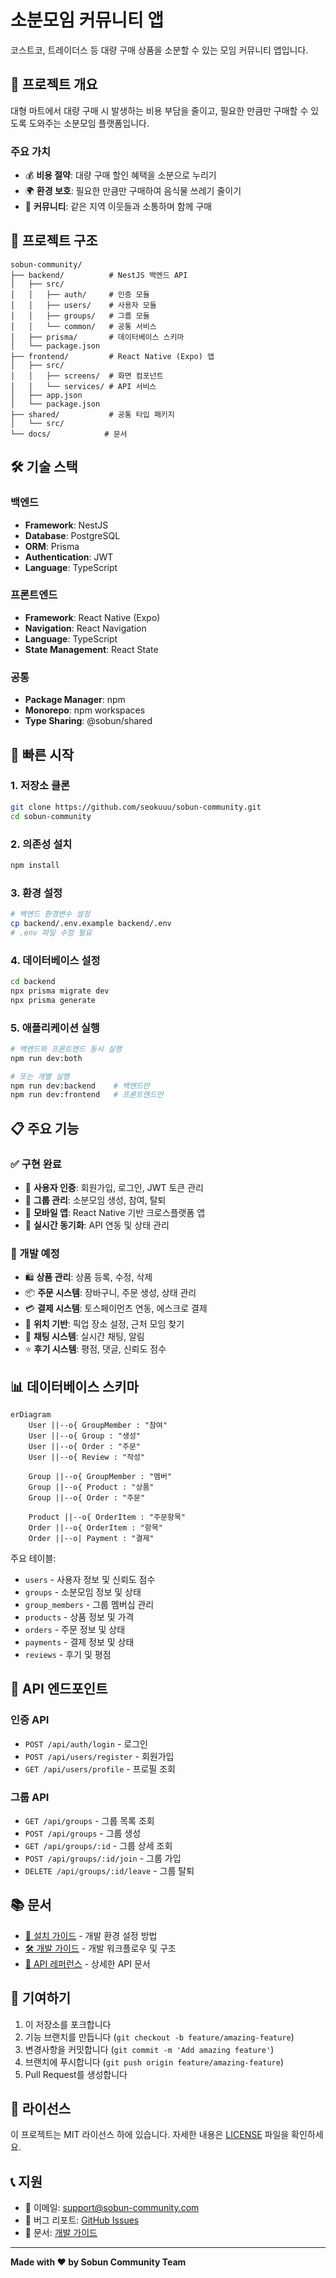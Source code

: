 # 소분모임 커뮤니티 앱

코스트코, 트레이더스 등 대량 구매 상품을 소분할 수 있는 모임 커뮤니티 앱입니다.

## 🎯 프로젝트 개요

대형 마트에서 대량 구매 시 발생하는 비용 부담을 줄이고, 필요한 만큼만 구매할 수 있도록 도와주는 소분모임 플랫폼입니다.

### 주요 가치
- 💰 **비용 절약**: 대량 구매 할인 혜택을 소분으로 누리기
- 🌍 **환경 보호**: 필요한 만큼만 구매하여 음식물 쓰레기 줄이기
- 🤝 **커뮤니티**: 같은 지역 이웃들과 소통하며 함께 구매

## 📁 프로젝트 구조

```
sobun-community/
├── backend/          # NestJS 백엔드 API
│   ├── src/
│   │   ├── auth/     # 인증 모듈
│   │   ├── users/    # 사용자 모듈
│   │   ├── groups/   # 그룹 모듈
│   │   └── common/   # 공통 서비스
│   ├── prisma/       # 데이터베이스 스키마
│   └── package.json
├── frontend/         # React Native (Expo) 앱
│   ├── src/
│   │   ├── screens/  # 화면 컴포넌트
│   │   └── services/ # API 서비스
│   ├── app.json
│   └── package.json
├── shared/           # 공통 타입 패키지
│   └── src/
└── docs/            # 문서
```

## 🛠 기술 스택

### 백엔드
- **Framework**: NestJS
- **Database**: PostgreSQL
- **ORM**: Prisma
- **Authentication**: JWT
- **Language**: TypeScript

### 프론트엔드
- **Framework**: React Native (Expo)
- **Navigation**: React Navigation
- **Language**: TypeScript
- **State Management**: React State

### 공통
- **Package Manager**: npm
- **Monorepo**: npm workspaces
- **Type Sharing**: @sobun/shared

## 🚀 빠른 시작

### 1. 저장소 클론
```bash
git clone https://github.com/seokuuu/sobun-community.git
cd sobun-community
```

### 2. 의존성 설치
```bash
npm install
```

### 3. 환경 설정
```bash
# 백엔드 환경변수 설정
cp backend/.env.example backend/.env
# .env 파일 수정 필요
```

### 4. 데이터베이스 설정
```bash
cd backend
npx prisma migrate dev
npx prisma generate
```

### 5. 애플리케이션 실행
```bash
# 백엔드와 프론트엔드 동시 실행
npm run dev:both

# 또는 개별 실행
npm run dev:backend    # 백엔드만
npm run dev:frontend   # 프론트엔드만
```

## 📋 주요 기능

### ✅ 구현 완료
- 🔐 **사용자 인증**: 회원가입, 로그인, JWT 토큰 관리
- 👥 **그룹 관리**: 소분모임 생성, 참여, 탈퇴
- 📱 **모바일 앱**: React Native 기반 크로스플랫폼 앱
- 🔄 **실시간 동기화**: API 연동 및 상태 관리

### 🚧 개발 예정
- 🛍️ **상품 관리**: 상품 등록, 수정, 삭제
- 📦 **주문 시스템**: 장바구니, 주문 생성, 상태 관리
- 💳 **결제 시스템**: 토스페이먼츠 연동, 에스크로 결제
- 📍 **위치 기반**: 픽업 장소 설정, 근처 모임 찾기
- 💬 **채팅 시스템**: 실시간 채팅, 알림
- ⭐ **후기 시스템**: 평점, 댓글, 신뢰도 점수

## 📊 데이터베이스 스키마

```mermaid
erDiagram
    User ||--o{ GroupMember : "참여"
    User ||--o{ Group : "생성"
    User ||--o{ Order : "주문"
    User ||--o{ Review : "작성"
    
    Group ||--o{ GroupMember : "멤버"
    Group ||--o{ Product : "상품"
    Group ||--o{ Order : "주문"
    
    Product ||--o{ OrderItem : "주문항목"
    Order ||--o{ OrderItem : "항목"
    Order ||--o| Payment : "결제"
```

주요 테이블:
- `users` - 사용자 정보 및 신뢰도 점수
- `groups` - 소분모임 정보 및 상태
- `group_members` - 그룹 멤버십 관리
- `products` - 상품 정보 및 가격
- `orders` - 주문 정보 및 상태
- `payments` - 결제 정보 및 상태
- `reviews` - 후기 및 평점

## 🔌 API 엔드포인트

### 인증 API
- `POST /api/auth/login` - 로그인
- `POST /api/users/register` - 회원가입
- `GET /api/users/profile` - 프로필 조회

### 그룹 API
- `GET /api/groups` - 그룹 목록 조회
- `POST /api/groups` - 그룹 생성
- `GET /api/groups/:id` - 그룹 상세 조회
- `POST /api/groups/:id/join` - 그룹 가입
- `DELETE /api/groups/:id/leave` - 그룹 탈퇴

## 📚 문서

- [📖 설치 가이드](./SETUP_GUIDE.md) - 개발 환경 설정 방법
- [🛠 개발 가이드](./DEVELOPMENT_GUIDE.md) - 개발 워크플로우 및 구조
- [🔌 API 레퍼런스](./API_REFERENCE.md) - 상세한 API 문서

## 🤝 기여하기

1. 이 저장소를 포크합니다
2. 기능 브랜치를 만듭니다 (`git checkout -b feature/amazing-feature`)
3. 변경사항을 커밋합니다 (`git commit -m 'Add amazing feature'`)
4. 브랜치에 푸시합니다 (`git push origin feature/amazing-feature`)
5. Pull Request를 생성합니다

## 📄 라이선스

이 프로젝트는 MIT 라이선스 하에 있습니다. 자세한 내용은 [LICENSE](LICENSE) 파일을 확인하세요.

## 📞 지원

- 📧 이메일: support@sobun-community.com
- 🐛 버그 리포트: [GitHub Issues](https://github.com/seokuuu/sobun-community/issues)
- 📖 문서: [개발 가이드](./DEVELOPMENT_GUIDE.md)

---

**Made with ❤️ by Sobun Community Team**